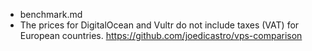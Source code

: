 - benchmark.md
- The prices for DigitalOcean and Vultr do not include taxes (VAT) for European countries. https://github.com/joedicastro/vps-comparison
